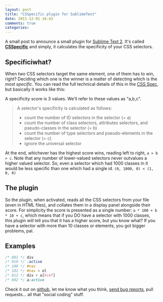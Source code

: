 ```yaml
---
layout: post
title: "CSSpecific plugin for SublimeText"
date: 2011-12-01 16:43
comments: true
categories: 
---
```


A small post to announce a small plugin for [Sublime Text 2](http://www.sublimetext.com/). It's called [**CSSpecific**][csspecific] and simply, it calculates the specificity of your CSS selectors.

## Specificiwhat? ##

When two CSS selectors target the same element, one of them has to win, right? Deciding which one is the winner is a matter of detecting which is the *most specific*. You can read the full technical details of this in the [CSS Spec](http://www.w3.org/TR/css3-selectors/#specificity), but basically it works like this:

A specificity score is 3 values. We'll refer to these values as "a,b,c".

> A selector's specificity is calculated as follows:
>
> - count the number of ID selectors in the selector (= a)
> - count the number of class selectors, attributes selectors, and pseudo-classes in the selector (= b)
> - count the number of type selectors and pseudo-elements in the selector (= c)
> - ignore the universal selector

At the end, whichever has the highest score wins, reading left to right, `a > b > c`. Note that any number of lower-valued selectors never outvalues a higher valued selector. So, even a selector which had 1000 classes in it would be less specific than one which had a single id. `(0, 1000, 0) < (1, 0, 0)`

## The plugin ##

So the plugin, when activated, reads all the CSS selectors from your file (even in HTML files), and collates them in a display panel alongside their score. For simplicity the score is presented as a single number: `a * 100 + b * 10 + c`, which means that if you DO have a selector with 1000 classes, this plugin will tell you that it has a higher score, but you know what? If you have a selector with more than 10 classes or elements, you got bigger problems, pal.

## Examples ##

```css
/* 001 */ div
/* 010 */ .active
/* 100 */ #nav
/* 101 */ #nav > ol
/* 012 */ div + a[href]
/* 002 */ a:active
```

Check it out on [github][csspecific], let me know what you think, [send bug reports][issues], pull requests... all that "social coding" stuff.

[csspecific]: https://github.com/spadgos/sublime-csspecific 
[issues]: https://github.com/spadgos/sublime-csspecific/issues 
